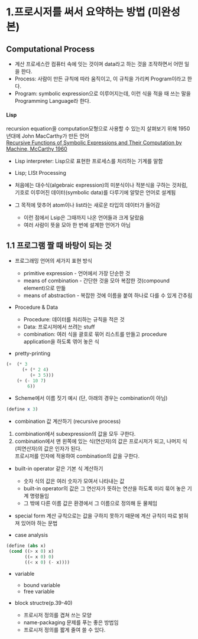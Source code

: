 # 1.프로시저를 써서 요약하는 방법 (미완성본)

## Computational Process
* 계산 프로세스란 컴퓨터 속에 잇는 것이며 data라고 하는 것을 조작하면서 어떤 일을 한다.
* Process: 사람이 만든 규칙에 따라 움직이고, 이 규칙을 가리켜 Program이라고 한다.
* Program: symbolic expression으로 이루어지는데, 이런 식을 적을 때 쓰는 말을 Programming Language라 한다.

#### Lisp
recursion equation을 computation모형으로 사용할 수 있는지 살펴보기 위해 1950년대에 John MacCarthy가 만든 언어
<br>
[Recursive Functions of Symbolic Expressions and Their Computation by Machine, McCarthy 1960](http://jmc.stanford.edu/articles/recursive.html)

* Lisp interpreter: Lisp으로 표현한 프로세스를 처리하는 기계를 말함
* Lisp; LISt Processing

* 처음에는 대수식(algebraic expression)의 미분식이나 적분식을 구하는 것처럼, 기호로 이루어진 데이터(symbolic data)를 다루기에 알맞은 언어로 설계됨
* 그 목적에 맞추어 atom이나 list라는 새로운 타입의 데이터가 들어감
  * 이런 점에서 Lsip은 그때까지 나온 언어들과 크게 달랐음
  * 여러 사람이 뜻을 모아 한 번에 설계한 언어가 아님

## 1.1 프로그램 짤 때 바탕이 되는 것
*  프로그래밍 언어의 세가지 표현 방식
   * primitive expression - 언어에서 가장 단순한 것
   * means of combination - 간단한 것을 모아 복잡한 것(compound element)으로 만듦
   * means of abstraction - 복잡한 것에 이름을 붙여 하나로 다를 수 있게 간추림
* Procedure & Data
  * Procedure: 데이터를 처리하는 규칙을 적은 것
  * Data: 프로시저에서 쓰려는 stuff
  * combination: 여러 식을 괄호로 묶어 리스트를 만들고 procedure application을 하도록 엮어 놓은 식

* pretty-printing
```.scm
(+  (* 3
      (+ (* 2 4)
         (+ 3 5)))
    (+ (- 10 7)
        6))

```
* Scheme에서 이름 짓기 예시 (단, 아래의 경우는 combination이 아님)
```.scm
(define x 3)
```

* combination 값 계산하기 (recursive process)
1. combination에서 subexpression의 값을 모두 구한다.
2. combination에서 맨 왼쪽에 있는 식(연산자)의 값은 프로시저가 되고, 나머지 식(피연산자)의 값은 인자가 된다. <br>프로시저를 인자에 적용하여 combination의 값을 구한다.
* built-in operator 같은 기본 식 계산하기
  * 숫자 식의 값은 여러 숫자가 모여서 나타내는 값
  * built-in operator의 값은 그 연산자가 뜻하는 연산을 하도록 미리 묶어 놓은 기계 명령들임
  * 그 밖에 다른 이름 값은 환경에서 그 이름으로 정의해 둔 물체임
  
* special form
계산 규칙으로는 값을 구하지 못하기 때문에 계산 규칙이 따로 밝혀져 있어야 하는 문법

* case analysis
```.scm
(define (abs x)
 (cond ((> x 0) x)
       ((= x 0) 0)
       ((< x 0) (- x))))
```

* variable
  * bound variable
  * free variable
  
* block structre(p.39-40)
  * 프로시저 정의를 겹쳐 쓰는 모양
  * name-packaging 문제를 푸는 좋은 방법임
  * 프로시저 정의를 짧게 줄여 쓸 수 있다.
